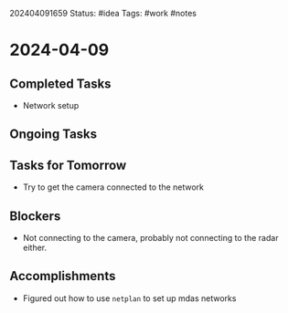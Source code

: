 202404091659
Status: #idea
Tags: #work #notes 

# 2024-04-09

## Completed Tasks
- Network setup

## Ongoing Tasks

## Tasks for Tomorrow
- Try to get the camera connected to the network

## Blockers
- Not connecting to the camera, probably not connecting to the radar either.

## Accomplishments
- Figured out how to use `netplan` to set up mdas networks
